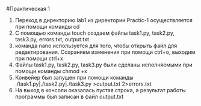 
#Практическая 1

1. Переход в директорию lab1 из директории Practic-1 осуществляется при помощи команды cd
2. С помощью команды touch создаем файлы task1.py, task2.py, task3.py, errors.txt, output.txt
3. команда nano используется для того, чтобы открыть файл для редактирования. Сохраняем изменения при помощи ctrl+o, выходим при помощи ctrl+x
4. Файлы task1.py, task2.py, task3.py были сделаны исполняемыми при помощи команды chmod +x
5. Конвейер был запущен при помощи команды ./task1.py|./task2.py|./task3.py >output.txt 2>errors.txt
6. На выход в консоли оказалась пустая строка, а результат работы программы был записан в файл output.txt
